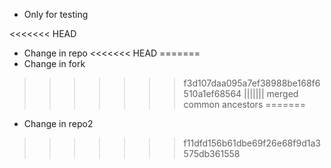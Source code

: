 * Only for testing

<<<<<<< HEAD
* Change in repo
<<<<<<< HEAD
=======
* Change in fork
>>>>>>> f3d107daa095a7ef38988be168f6510a1ef68564
||||||| merged common ancestors
=======

* Change in repo2
>>>>>>> f11dfd156b61dbe69f26e68f9d1a3575db361558
